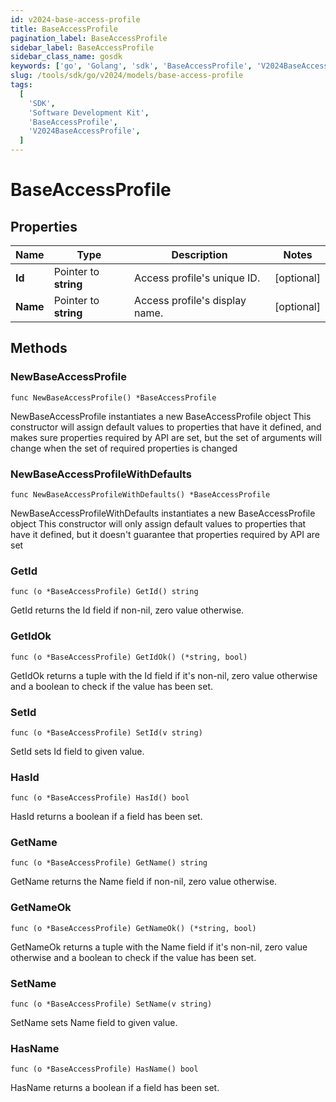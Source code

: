 ```yaml
---
id: v2024-base-access-profile
title: BaseAccessProfile
pagination_label: BaseAccessProfile
sidebar_label: BaseAccessProfile
sidebar_class_name: gosdk
keywords: ['go', 'Golang', 'sdk', 'BaseAccessProfile', 'V2024BaseAccessProfile']
slug: /tools/sdk/go/v2024/models/base-access-profile
tags:
  [
    'SDK',
    'Software Development Kit',
    'BaseAccessProfile',
    'V2024BaseAccessProfile',
  ]
---
```


# BaseAccessProfile

## Properties

| Name | Type | Description | Notes |
| --- | --- | --- | --- |
| **Id** | Pointer to **string** | Access profile's unique ID. | [optional] |
| **Name** | Pointer to **string** | Access profile's display name. | [optional] |

## Methods

### NewBaseAccessProfile

`func NewBaseAccessProfile() *BaseAccessProfile`

NewBaseAccessProfile instantiates a new BaseAccessProfile object This constructor will assign default values to properties that have it defined, and makes sure properties required by API are set, but the set of arguments will change when the set of required properties is changed

### NewBaseAccessProfileWithDefaults

`func NewBaseAccessProfileWithDefaults() *BaseAccessProfile`

NewBaseAccessProfileWithDefaults instantiates a new BaseAccessProfile object This constructor will only assign default values to properties that have it defined, but it doesn't guarantee that properties required by API are set

### GetId

`func (o *BaseAccessProfile) GetId() string`

GetId returns the Id field if non-nil, zero value otherwise.

### GetIdOk

`func (o *BaseAccessProfile) GetIdOk() (*string, bool)`

GetIdOk returns a tuple with the Id field if it's non-nil, zero value otherwise and a boolean to check if the value has been set.

### SetId

`func (o *BaseAccessProfile) SetId(v string)`

SetId sets Id field to given value.

### HasId

`func (o *BaseAccessProfile) HasId() bool`

HasId returns a boolean if a field has been set.

### GetName

`func (o *BaseAccessProfile) GetName() string`

GetName returns the Name field if non-nil, zero value otherwise.

### GetNameOk

`func (o *BaseAccessProfile) GetNameOk() (*string, bool)`

GetNameOk returns a tuple with the Name field if it's non-nil, zero value otherwise and a boolean to check if the value has been set.

### SetName

`func (o *BaseAccessProfile) SetName(v string)`

SetName sets Name field to given value.

### HasName

`func (o *BaseAccessProfile) HasName() bool`

HasName returns a boolean if a field has been set.
